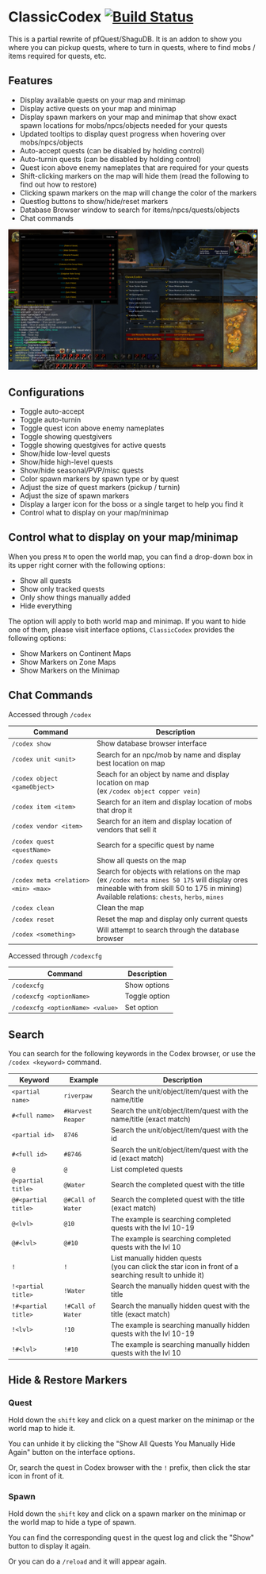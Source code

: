 ClassicCodex [![Build Status](https://travis-ci.com/SwimmingTiger/ClassicCodex.svg)](https://travis-ci.com/SwimmingTiger/ClassicCodex)
===================

This is a partial rewrite of pfQuest/ShaguDB. It is an addon to show you where you can pickup quests, where to turn in quests, where to find mobs / items required for quests, etc.


Features
--------

* Display available quests on your map and minimap
* Display active quests on your map and minimap
* Display spawn markers on your map and minimap that show exact spawn locations for mobs/npcs/objects needed for your quests
* Updated tooltips to display quest progress when hovering over mobs/npcs/objects
* Auto-accept quests (can be disabled by holding control)
* Auto-turnin quests (can be disabled by holding control)
* Quest icon above enemy nameplates that are required for your quests
* Shift-clicking markers on the map will hide them (read the following to find out how to restore)
* Clicking spawn markers on the map will change the color of the markers
* Questlog buttons to show/hide/reset markers
* Database Browser window to search for items/npcs/quests/objects
* Chat commands

[![Screenshots](https://raw.githubusercontent.com/SwimmingTiger/ClassicCodex/master/documents/Screenshots.jpg)](https://raw.githubusercontent.com/SwimmingTiger/ClassicCodex/master/documents/Screenshots.jpg)


Configurations
--------------

* Toggle auto-accept
* Toggle auto-turnin
* Toggle quest icon above enemy nameplates
* Toggle showing questgivers
* Toggle showing questgives for active quests
* Show/hide low-level quests
* Show/hide high-level quests
* Show/hide seasonal/PVP/misc quests
* Color spawn markers by spawn type or by quest
* Adjust the size of quest markers (pickup / turnin)
* Adjust the size of spawn markers
* Display a larger icon for the boss or a single target to help you find it
* Control what to display on your map/minimap


Control what to display on your map/minimap
--------------

When you press `M` to open the world map, you can find a drop-down box in its upper right corner with the following options:

* Show all quests
* Show only tracked quests
* Only show things manually added
* Hide everything

The option will apply to both world map and minimap. If you want to hide one of them, please visit interface options, `ClassicCodex` provides the following options:

* Show Markers on Continent Maps
* Show Markers on Zone Maps
* Show Markers on the Minimap


Chat Commands
-------------

Accessed through `/codex`

|                Command                 | Description |
| -------------------------------------- | ----------- |
| `/codex show`                          | Show database browser interface
| `/codex unit <unit>`                   | Search for an npc/mob by name and display best location on map
| `/codex object <gameObject>`           | Seach for an object by name and display location on map<br>(ex `/codex object copper vein`)
| `/codex item <item>`                   | Search for an item and display location of mobs that drop it
| `/codex vendor <item>`                 | Search for an item and display location of vendors that sell it
| `/codex quest <questName>`             | Search for a specific quest by name
| `/codex quests`                        | Show all quests on the map
| `/codex meta <relation> <min> <max>`   | Search for objects with relations on the map<br>(ex `/codex meta mines 50 175` will display ores mineable with from skill 50 to 175 in mining)<br>Available relations: `chests`, `herbs`, `mines`
| `/codex clean`                         | Clean the map
| `/codex reset`                         | Reset the map and display only current quests
| `/codex <something>`                   | Will attempt to search through the database browser

Accessed through `/codexcfg`

|                Command                 | Description |
| -------------------------------------- | ----------- |
| `/codexcfg`                            | Show options
| `/codexcfg <optionName>`               | Toggle option
| `/codexcfg <optionName> <value>`       | Set option


Search
-------------

You can search for the following keywords in the Codex browser, or use the `/codex <keyword>` command.

|       Keyword        |       Example        | Description |
| -------------------- | -------------------- | ----------- |
| `<partial name>`     | `riverpaw`           | Search the unit/object/item/quest with the name/title
| `#<full name>`       | `#Harvest Reaper`    | Search the unit/object/item/quest with the name/title (exact match)
| `<partial id>`       | `8746`               | Search the unit/object/item/quest with the id
| `#<full id>`         | `#8746`              | Search the unit/object/item/quest with the id (exact match)
| `@`                  | `@`                  | List completed quests
| `@<partial title>`   | `@Water`             | Search the completed quest with the title
| `@#<partial title>`  | `@#Call of Water`    | Search the completed quest with the title (exact match)
| `@<lvl>`             | `@10`                | The example is searching completed quests with the lvl 10-19
| `@#<lvl>`            | `@#10`               | The example is searching completed quests with the lvl 10
| `!`                  | `!`                  | List manually hidden quests<br>(you can click the star icon in front of a searching result to unhide it)
| `!<partial title>`   | `!Water`             | Search the manually hidden quest with the title
| `!#<partial title>`  | `!#Call of Water`    | Search the manually hidden quest with the title (exact match)
| `!<lvl>`             | `!10`                | The example is searching manually hidden quests with the lvl 10-19
| `!#<lvl>`            | `!#10`               | The example is searching manually hidden quests with the lvl 10


Hide & Restore Markers
-------------

### Quest

Hold down the `shift` key and click on a quest marker on the minimap or the world map to hide it.

You can unhide it by clicking the "Show All Quests You Manually Hide Again" button on the interface options.

Or, search the quest in Codex browser with the `!` prefix, then click the star icon in front of it.

### Spawn

Hold down the `shift` key and click on a spawn marker on the minimap or the world map to hide a type of spawn.

You can find the corresponding quest in the quest log and click the "Show" button to display it again.

Or you can do a `/reload` and it will appear again.

